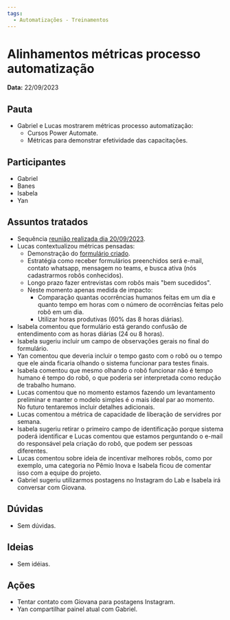 ```yaml
---
tags:
  - Automatizações - Treinamentos
---
```


# Alinhamentos métricas processo automatização

**Data:** 22/09/2023

## Pauta
- Gabriel e Lucas mostrarem métricas processo automatização:
    - Cursos Power Automate.
    - Métricas para demonstrar efetividade das capacitações.

## Participantes
- Gabriel
- Banes
- Isabela
- Yan

## Assuntos tratados
- Sequência [reunião realizada dia 20/09/2023](../20230920_treinamentos_power_automate).
- Lucas contextualizou métricas pensadas:
    - Demonstração do [formulário criado](https://forms.office.com/pages/responsepage.aspx?id=fK7T5Tib3kigh_ZzSih1dNmJbx3ANcVBkhbIbXmsIQVUQ04wT0Q1ODFZMEJGQkI1NkhFM0VGR0M5Vy4u).
    - Estratégia como receber formulários preenchidos será e-mail, contato whatsapp, mensagem no teams, e busca ativa (nós cadastrarmos robôs conhecidos).
    - Longo prazo fazer entrevistas com robôs mais "bem sucedidos".
    - Neste momento apenas medida de impacto:
        - Comparação quantas ocorrências humanos feitas em um dia e quanto tempo em horas com o número de ocorrências feitas pelo robô em um dia.
        - Utilizar horas produtivas (60% das 8 horas diárias).
- Isabela comentou que formulário está gerando confusão de entendimento com as horas diárias (24 ou 8 horas).
- Isabela sugeriu incluir um campo de observações gerais no final do formulário.
- Yan comentou que deveria incluir o tempo gasto com o robô ou o tempo que ele ainda ficaria olhando o sistema funcionar para testes finais.
- Isabela comentou que mesmo olhando o robô funcionar não é tempo humano é tempo do robô, o que poderia ser interpretada como redução de trabalho humano.
- Lucas comentou que no momento estamos fazendo um levantamento preliminar e manter o modelo simples é o mais ideal par ao momento. No futuro tentaremos incluir detalhes adicionais.
- Lucas comentou a métrica de capacidade de liberação de servidres por semana.
- Isabela sugeriu retirar o primeiro campo de identificação porque sistema poderá identificar e Lucas comentou que estamos perguntando o e-mail do responsável pela criação do robô, que podem ser pessoas diferentes.
- Lucas comentou sobre ideia de incentivar melhores robôs, como por exemplo, uma categoria no Pêmio Inova e Isabela ficou de comentar isso com a equipe do projeto.
- Gabriel sugeriu utilizarmos postagens no Instagram do Lab e Isabela irá conversar com Giovana.

## Dúvidas
- Sem dúvidas.

## Ideias
- Sem idéias.

## Ações
- Tentar contato com Giovana para postagens Instagram.
- Yan compartilhar painel atual com Gabriel.
